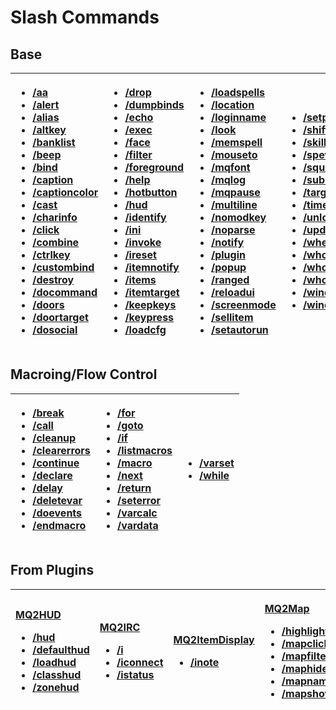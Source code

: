 # Slash Commands

## Base

<table>
  <thead>
    <tr>
      <th style="text-align:left">
        <ul>
          <li><a href="aa.md">/aa</a>
          </li>
          <li><a href="alert.md">/alert</a>
          </li>
          <li><a href="alias.md">/alias</a>
          </li>
          <li><a href="altkey.md">/altkey</a>
          </li>
          <li><a href="banklist.md">/banklist</a>
          </li>
          <li><a href="beep.md">/beep</a>
          </li>
          <li><a href="bind.md">/bind</a>
          </li>
          <li><a href="caption.md">/caption</a>
          </li>
          <li><a href="captioncolor.md">/captioncolor</a>
          </li>
          <li><a href="cast.md">/cast</a>
          </li>
          <li><a href="charinfo.md">/charinfo</a>
          </li>
          <li><a href="click.md">/click</a>
          </li>
          <li><a href="combine.md">/combine</a>
          </li>
          <li><a href="ctrlkey.md">/ctrlkey</a>
          </li>
          <li><a href="../../plugins/core-plugins/mq2custombinds/custombind.md">/custombind</a>
          </li>
          <li><a href="destroy.md">/destroy</a>
          </li>
          <li><a href="docommand.md">/docommand</a>
          </li>
          <li><a href="doors.md">/doors</a>
          </li>
          <li><a href="doortarget.md">/doortarget</a>
          </li>
          <li><a href="dosocial.md">/dosocial</a>
          </li>
        </ul>
      </th>
      <th style="text-align:left">
        <ul>
          <li><a href="drop.md">/drop</a>
          </li>
          <li><a href="dumpbinds.md">/dumpbinds</a>
          </li>
          <li><a href="echo.md">/echo</a>
          </li>
          <li><a href="exec.md">/exec</a>
          </li>
          <li><a href="face.md">/face</a>
          </li>
          <li><a href="filter.md">/filter</a>
          </li>
          <li><a href="foreground.md">/foreground</a>
          </li>
          <li><a href="help.md">/help</a>
          </li>
          <li><a href="hotbutton.md">/hotbutton</a>
          </li>
          <li><a href="../../plugins/core-plugins/mq2hud/hud.md">/hud</a>
          </li>
          <li><a href="identify.md">/identify</a>
          </li>
          <li><a href="ini.md">/ini</a>
          </li>
          <li><a href="../macro-commands/invoke.md">/invoke</a>
          </li>
          <li><a href="ireset.md">/ireset</a>
          </li>
          <li><a href="itemnotify.md">/itemnotify</a>
          </li>
          <li><a href="items.md">/items</a>
          </li>
          <li><a href="itemtarget.md">/itemtarget</a>
          </li>
          <li><a href="keepkeys.md">/keepkeys</a>
          </li>
          <li><a href="keypress.md">/keypress</a>
          </li>
          <li><a href="loadcfg.md">/loadcfg</a>
          </li>
        </ul>
      </th>
      <th style="text-align:left">
        <ul>
          <li><a href="loadspells.md">/loadspells</a>
          </li>
          <li><a href="location.md">/location</a>
          </li>
          <li><a href="loginname.md">/loginname</a>
          </li>
          <li><a href="look.md">/look</a>
          </li>
          <li><a href="memspell.md">/memspell</a>
          </li>
          <li><a href="https://github.com/macroquest/docs/tree/108032b0f20c28068c91a07957f88d1e87a0bb61/commands/Mouseto/README.md">/mouseto</a>
          </li>
          <li><a href="../../plugins/core-plugins/mq2chatwnd/mqfont.md">/mqfont</a>
          </li>
          <li><a href="../macro-commands/mqlog.md">/mqlog</a>
          </li>
          <li><a href="mqpause.md">/mqpause</a>
          </li>
          <li><a href="multiline.md">/multiline</a>
          </li>
          <li><a href="nomodkey.md">/nomodkey</a>
          </li>
          <li><a href="noparse.md">/noparse</a>
          </li>
          <li><a href="notify.md">/notify</a>
          </li>
          <li><a href="plugin.md">/plugin</a>
          </li>
          <li><a href="popup.md">/popup</a>
          </li>
          <li><a href="ranged.md">/ranged</a>
          </li>
          <li><a href="reloadui.md">/reloadui</a>
          </li>
          <li><a href="screenmode.md">/screenmode</a>
          </li>
          <li><a href="sellitem.md">/sellitem</a>
          </li>
          <li><a href="setautorun.md">/setautorun</a>
          </li>
        </ul>
      </th>
      <th style="text-align:left">
        <ul>
          <li><a href="setprio.md">/setprio</a>
          </li>
          <li><a href="shiftkey.md">/shiftkey</a>
          </li>
          <li><a href="skills.md">/skills</a>
          </li>
          <li><a href="spew.md">/spew</a>
          </li>
          <li><a href="squelch.md">/squelch</a>
          </li>
          <li><a href="substitute.md">/substitute</a>
          </li>
          <li><a href="target.md">/target</a>
          </li>
          <li><a href="timed.md">/timed</a>
          </li>
          <li><a href="unload.md">/unload</a>
          </li>
          <li><a href="updateitems.md">/updateitems</a>
          </li>
          <li><a href="where.md">/where</a>
          </li>
          <li><a href="who.md">/who</a>
          </li>
          <li><a href="whofilter.md">/whofilter</a>
          </li>
          <li><a href="whotarget.md">/whotarget</a>
          </li>
          <li><a href="windows.md">/windows</a>
          </li>
          <li><a href="windowstate.md">/windowstate</a>
          </li>
        </ul>
      </th>
    </tr>
  </thead>
  <tbody></tbody>
</table>

## Macroing/Flow Control

<table>
  <thead>
    <tr>
      <th style="text-align:left">
        <ul>
          <li><a href="../macro-commands/break.md">/break</a>
          </li>
          <li><a href="../macro-commands/call.md">/call</a>
          </li>
          <li><a href="cleanup.md">/cleanup</a>
          </li>
          <li><a href="../macro-commands/clearerrors.md">/clearerrors</a>
          </li>
          <li><a href="../macro-commands/continue.md">/continue</a>
          </li>
          <li><a href="../macro-commands/declare.md">/declare</a>
          </li>
          <li><a href="../macro-commands/delay.md">/delay</a>
          </li>
          <li><a href="../macro-commands/deletevar.md">/deletevar</a>
          </li>
          <li><a href="../macro-commands/doevents.md">/doevents</a>
          </li>
          <li><a href="endmacro.md">/endmacro</a>
          </li>
        </ul>
      </th>
      <th style="text-align:left">
        <ul>
          <li><a href="../macro-commands/for.md">/for</a>
          </li>
          <li><a href="../macro-commands/goto.md">/goto</a>
          </li>
          <li><a href="../macro-commands/if.md">/if</a>
          </li>
          <li><a href="listmacros.md">/listmacros</a>
          </li>
          <li><a href="macro.md">/macro</a>
          </li>
          <li><a href="../macro-commands/next.md">/next</a>
          </li>
          <li><a href="../macro-commands/return.md">/return</a>
          </li>
          <li><a href="../macro-commands/seterror.md">/seterror</a>
          </li>
          <li><a href="../macro-commands/varcalc.md">/varcalc</a>
          </li>
          <li><a href="../macro-commands/vardata.md">/vardata</a>
          </li>
        </ul>
      </th>
      <th style="text-align:left">
        <ul>
          <li><a href="../macro-commands/varset.md">/varset</a>
          </li>
          <li><a href="../macro-commands/while.md">/while</a>
          </li>
        </ul>
      </th>
    </tr>
  </thead>
  <tbody></tbody>
</table>

## From Plugins

<table>
  <thead>
    <tr>
      <th style="text-align:left">
        <p><a href="../../plugins/core-plugins/mq2hud/">MQ2HUD</a>
        </p>
        <ul>
          <li><a href="../../plugins/core-plugins/mq2hud/hud.md">/hud</a>
          </li>
          <li><a href="../../plugins/core-plugins/mq2hud/defaulthud.md">/defaulthud</a>
          </li>
          <li><a href="../../plugins/core-plugins/mq2hud/loadhud.md">/loadhud</a>
          </li>
          <li><a href="../../plugins/core-plugins/mq2hud/classhud.md">/classhud</a>
          </li>
          <li><a href="../../plugins/core-plugins/mq2hud/zonehud.md">/zonehud</a>
          </li>
        </ul>
      </th>
      <th style="text-align:left">
        <p><a href="../../plugins/discontinued-unsupported/mq2irc/">MQ2IRC</a>
        </p>
        <ul>
          <li><a href="../../plugins/discontinued-unsupported/mq2irc/commands/i.md">/i</a>
          </li>
          <li><a href="../../plugins/discontinued-unsupported/mq2irc/commands/iconnect.md">/iconnect</a>
          </li>
          <li><a href="../../plugins/discontinued-unsupported/mq2irc/commands/istatus.md">/istatus</a>
          </li>
        </ul>
      </th>
      <th style="text-align:left">
        <p><a href="../../plugins/core-plugins/mq2itemdisplay/">MQ2ItemDisplay</a>
        </p>
        <ul>
          <li><a href="../../plugins/core-plugins/mq2itemdisplay/inote.md">/inote</a>
          </li>
        </ul>
      </th>
      <th style="text-align:left">
        <p><a href="../../plugins/core-plugins/mq2map/">MQ2Map</a>
        </p>
        <ul>
          <li><a href="../../plugins/core-plugins/mq2map/highlight.md">/highlight</a>
          </li>
          <li><a href="../../plugins/core-plugins/mq2map/mapclick.md">/mapclick</a>
          </li>
          <li><a href="../../plugins/core-plugins/mq2map/mapfilter.md">/mapfilter</a>
          </li>
          <li><a href="../../plugins/core-plugins/mq2map/maphide.md">/maphide</a>
          </li>
          <li><a href="../../plugins/core-plugins/mq2map/mapnames.md">/mapnames</a>
          </li>
          <li><a href="../../plugins/core-plugins/mq2map/mapshow.md">/mapshow</a>
          </li>
        </ul>
      </th>
    </tr>
  </thead>
  <tbody></tbody>
</table>

